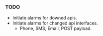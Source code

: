 ### TODO
 - Initiate alarms for downed apis.
 - Initiate alarms for changed api interfaces.
    - Phone, SMS, Email, POST payload.